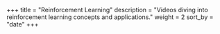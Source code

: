 +++
title = "Reinforcement Learning"
description = "Videos diving into reinforcement learning concepts and applications."
weight = 2
sort_by = "date"
+++
